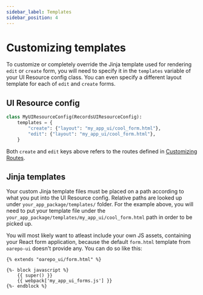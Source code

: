 ```yaml
---
sidebar_label: Templates
sidebar_position: 4
---
```

# Customizing templates

To customize or completely override the Jinja template used for rendering `edit` or `create` form,
you will need to specify it in the `templates` variable of your UI Resource config class. You can
even specify a different layout template for each of `edit` and `create` forms.

## UI Resource config

```python
class MyUIResourceConfig(RecordsUIResourceConfig):
    templates = {
        "create": {"layout": "my_app_ui/cool_form.html"},
        "edit": {"layout": "my_app_ui/cool_form.html"},
    }
```

Both `create` and `edit` keys above refers to the routes defined in [Customizing Routes](./routes).

## Jinja templates

Your custom Jinja template files must be placed on a path according to what you put into the UI Resource config.
Relative paths are looked up under `your_app_package/templates/` folder. For the example above, you will need to put
your template file under the `your_app_package/templates/my_app_ui/cool_form.html` path in order to be picked up.

You will most likely want to atleast include your own JS assets, containing your React form application, because
the default `form.html` template from `oarepo-ui` doesn't provide any. You can do so like this:

```jinja
{% extends "oarepo_ui/form.html" %}

{%- block javascript %}
    {{ super() }}
    {{ webpack['my_app_ui_forms.js'] }}
{%- endblock %}
```
